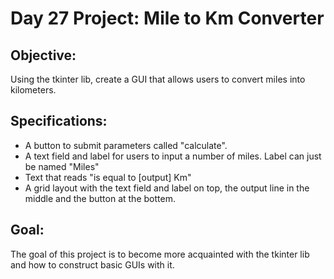 # Day 27 Project: Mile to Km Converter

## Objective:
Using the tkinter lib, create a GUI that allows users to  convert miles into kilometers.

## Specifications:
- A button to submit parameters called "calculate".
- A text field and label for users to input a number of miles. Label can just be named "Miles"
- Text that reads "is equal to [output] Km"
- A grid layout with the text field and label on top, the output line in the middle and the button at the bottem.

## Goal:
The goal of this project is to become more acquainted with the tkinter lib and how to construct basic GUIs with it.